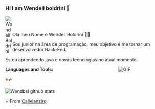 ### Hi I am Wendell boldrini 👋

<a href="https://www.linkedin.com/in/Wendbsl">
  <img align="left" alt="Wendell Boldrini" width="22px" src="https://www.linkedin.com/in/wendell-boldrini-44852a15b/" />
</a>

<br />
<br />

Olá meu Nome é Wendell Boldrini 👨🏽

Sou junior na área de programação, meu objetivo é me tornar um desenvolvedor Back-End.

Estou aprendendo java e novas tecnologias no atual momento.

<img width="30%" align="right" alt="GIF" src="https://www.chawtechsolutions.com/wp-content/uploads/2019/03/developer-dribbble.gif" />

**Languages and Tools:**

<code><img height="20" src="https://raw.githubusercontent.com/github/explore/80688e429a7d4ef2fca1e82350fe8e3517d3494d/topics/git/git.png"></code>

![Wendbsl github stats](https://github-readme-stats.vercel.app/api?username=Wendbsl&show_icons=true&hide_border=true)

⭐️ From [Callvianziro](https://github.com/vianziro)
